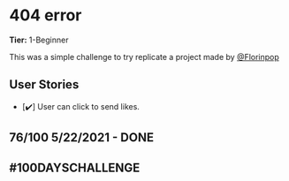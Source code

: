 # 404 error

**Tier:** 1-Beginner

This was a simple challenge to try replicate a project made by [@Florinpop](https://codepen.io/FlorinPop17/pen/eYYYErv?editors=1010)

## User Stories

-   [✔️] User can click to send likes.

## 76/100 5/22/2021 - DONE

## #100DAYSCHALLENGE
